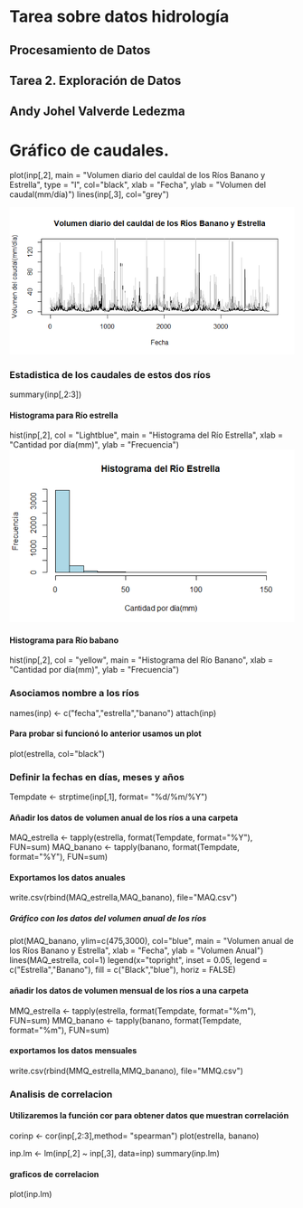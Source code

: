 # **Tarea sobre datos hidrología**
## Procesamiento de Datos  
## Tarea 2. Exploración de Datos  
## Andy Johel Valverde Ledezma  

# **Gráfico de caudales.**
plot(inp[,2],
     main = "Volumen diario del cauldal de los Ríos Banano y Estrella",
     type = "l", col="black", xlab = "Fecha",
     ylab = "Volumen del caudal(mm/día)")
lines(inp[,3],
      col="grey")
      
![](https://github.com/andyVL7/Datos_Hidrologicos/blob/main/Volumen%20diario%20de%20los%20caudales.png)

### Estadistica de los caudales de estos dos ríos
summary(inp[,2:3])

#### Histograma para Río estrella
hist(inp[,2], col = "Lightblue", 
     main = "Histograma del Río Estrella", 
     xlab = "Cantidad por día(mm)",
     ylab = "Frecuencia")
![](Rplot.png)

#### Histograma para Río babano
hist(inp[,2], col = "yellow", 
     main = "Histograma del Río Banano", 
     xlab = "Cantidad por día(mm)",
     ylab = "Frecuencia")
![]()

### Asociamos nombre a los ríos
names(inp) <- c("fecha","estrella","banano")
attach(inp)

#### Para probar si funcionó lo anterior usamos un plot
plot(estrella, col="black")

### Definir la fechas en días, meses y años
Tempdate <- strptime(inp[,1], format= "%d/%m/%Y")

#### Añadir los datos de volumen anual de los ríos a una carpeta
MAQ_estrella <- tapply(estrella, format(Tempdate, format="%Y"), FUN=sum)
MAQ_banano <- tapply(banano, format(Tempdate, format="%Y"), FUN=sum)

#### Exportamos los datos anuales
write.csv(rbind(MAQ_estrella,MAQ_banano), file="MAQ.csv")

##### Gráfico con los datos del volumen anual de los ríos
plot(MAQ_banano,
     ylim=c(475,3000), col="blue",
     main = "Volumen anual de los Ríos Banano y Estrella",
     xlab = "Fecha",
     ylab = "Volumen Anual")
lines(MAQ_estrella, col=1)
legend(x="topright",
       inset = 0.05, legend = c("Estrella","Banano"),
       fill = c("Black","blue"), horiz = FALSE)

#### añadir los datos de volumen mensual de los ríos a una carpeta
MMQ_estrella <- tapply(estrella, format(Tempdate, format="%m"), FUN=sum)
MMQ_banano <- tapply(banano, format(Tempdate, format="%m"), FUN=sum)

#### exportamos los datos mensuales
write.csv(rbind(MMQ_estrella,MMQ_banano), file="MMQ.csv")

### Analisis de correlacion
#### Utilizaremos la función cor para obtener datos que muestran correlación
corinp <- cor(inp[,2:3],method= "spearman")
plot(estrella, banano)

inp.lm <- lm(inp[,2] ~ inp[,3], data=inp)
summary(inp.lm)

#### graficos de correlacion
plot(inp.lm)


